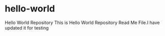 # hello-world
Hello World Repository
This is Hello World Repository Read Me File.I have updated it for testing
